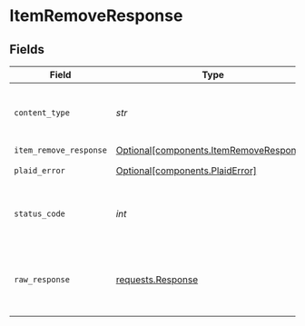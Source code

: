 # ItemRemoveResponse


## Fields

| Field                                                                                    | Type                                                                                     | Required                                                                                 | Description                                                                              |
| ---------------------------------------------------------------------------------------- | ---------------------------------------------------------------------------------------- | ---------------------------------------------------------------------------------------- | ---------------------------------------------------------------------------------------- |
| `content_type`                                                                           | *str*                                                                                    | :heavy_check_mark:                                                                       | HTTP response content type for this operation                                            |
| `item_remove_response`                                                                   | [Optional[components.ItemRemoveResponse]](../../models/components/itemremoveresponse.md) | :heavy_minus_sign:                                                                       | success                                                                                  |
| `plaid_error`                                                                            | [Optional[components.PlaidError]](../../models/components/plaiderror.md)                 | :heavy_minus_sign:                                                                       | Error response.                                                                          |
| `status_code`                                                                            | *int*                                                                                    | :heavy_check_mark:                                                                       | HTTP response status code for this operation                                             |
| `raw_response`                                                                           | [requests.Response](https://requests.readthedocs.io/en/latest/api/#requests.Response)    | :heavy_minus_sign:                                                                       | Raw HTTP response; suitable for custom response parsing                                  |